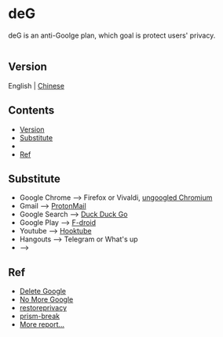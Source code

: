 # deG

deG is an anti-Goolge plan, which goal is protect users' privacy.

![]()

## Version

English | [Chinese](https://github.com/i0Ek3/deG/blob/master/README_cn.md?1538876440461)


## Contents

* [Version](#version)
* [Substitute](#substitute)
* []()
* [Ref](#ref)


## Substitute

- Google Chrome --> Firefox or Vivaldi, [ungoogled Chromium](https://github.com/Eloston/ungoogled-chromium)
- Gmail --> [ProtonMail](https://protonmail.com/)
- Google Search --> [Duck Duck Go](https://duckduckgo.com/)
- Google Play --> [F-droid](https://f-droid.org/en/)
- Youtube --> [Hooktube](https://hooktube.com/)
- Hangouts --> Telegram or What's up
- --> []()





## Ref

- [Delete Google](https://restoreprivacy.com/delete-google/)
- [No More Google](https://nomoregoogle.com/?ref=appinn)
- [restoreprivacy](https://restoreprivacy.com/)
- [prism-break](https://prism-break.org/en/)
- [More report...](https://github.com/i0Ek3/deG/blob/master/report.md)

